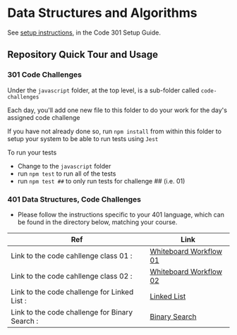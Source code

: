 # Data Structures and Algorithms

See [setup instructions](https://codefellows.github.io/setup-guide/code-301/3-code-challenges), in the Code 301 Setup Guide.

## Repository Quick Tour and Usage

### 301 Code Challenges

Under the `javascript` folder, at the top level, is a sub-folder called `code-challenges`

Each day, you'll add one new file to this folder to do your work for the day's assigned code challenge

If you have not already done so, run `npm install` from within this folder to setup your system to be able to run tests using `Jest`

To run your tests

- Change to the `javascript` folder
- run `npm test` to run all of the tests
- run `npm test ##` to only run tests for challenge ## (i.e. 01)

### 401 Data Structures, Code Challenges

- Please follow the instructions specific to your 401 language, which can be found in the directory below, matching your course.

<!-- ## Link to the code cahllenge class 01 :

[Whiteboard Workflow 01](./javascript/code_challenge_class01.md)

## Link to the code cahllenge class 02 :

[Whiteboard Workflow 02](./javascript/code-challenge02/code-challenge-class02.md)

## Link to the code challenge for Linked List

[Linked List](./javascript/code-challenge-linked-list/code-challenge-linked-list.md) -->

| Ref                                            | Link                                                                                 |
| ---------------------------------------------- | ------------------------------------------------------------------------------------ |
| Link to the code cahllenge class 01 :          | [Whiteboard Workflow 01](./javascript/code_challenge_class01.md)                     |
| Link to the code cahllenge class 02 :          | [Whiteboard Workflow 02](./javascript/code-challenge02/code-challenge-class02.md)    |
| Link to the code challenge for Linked List :   | [Linked List](./javascript/code-challenge-linked-list/code-challenge-linked-list.md) |
| Link to the code challenge for Binary Search : | [Binary Search](./javascript/code-challenge03/code-challenge03.md)                   |
